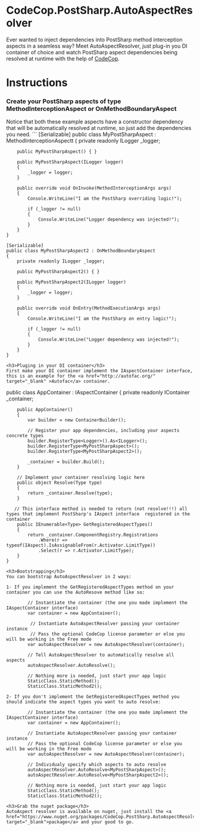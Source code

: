# CodeCop.PostSharp.AutoAspectResolver 
Ever wanted to inject dependencies into PostSharp method interception aspects in a seamless way? Meet AutoAspectResolver, just plug-in you DI container of choice and watch PostSharp aspect dependencies being resolved at runtime with the help of <a href="http://getcodecop.com" target="_blank">CodeCop</a>.

# Instructions 

<h3>Create your PostSharp aspects of type MethodInterceptionAspect or OnMethodBoundaryAspect</h3>
Notice that both these example aspects have a constructor dependency that will be automatically resolved at runtime, so just add the dependencies you need.
```
    [Serializable]
    public class MyPostSharpAspect : MethodInterceptionAspectt
    {
        private readonly ILogger _logger;

        public MyPostSharpAspect() { }

        public MyPostSharpAspect(ILogger logger)
        {
            _logger = logger;
        }

        public override void OnInvoke(MethodInterceptionArgs args)
        {
            Console.WriteLine("I am the PostSharp overriding logic!");

            if (_logger != null)
            {
                Console.WriteLine("Logger dependency was injected!");
            }
        }
    }

    [Serializable]
    public class MyPostSharpAspect2 : OnMethodBoundaryAspect
    {
        private readonly ILogger _logger;

        public MyPostSharpAspect2() { }

        public MyPostSharpAspect2(ILogger logger)
        {
            _logger = logger;
        }

        public override void OnEntry(MethodExecutionArgs args)
        {
            Console.WriteLine("I am the PostSharp on entry logic!");

            if (_logger != null)
            {
                Console.WriteLine("Logger dependency was injected!");
            }
        }
    }
```
<h3>Pluging in your DI container</h3>
First make your DI container implement the IAspectContainer interface, this is an example for the <a href="http://autofac.org/" target="_blank" >Autofac</a> container.
```
public class AppContainer : IAspectContainer
    {
        private readonly IContainer _container;

        public AppContainer()
        {
            var builder = new ContainerBuilder();
            
            // Register your app dependencies, including your aspects concrete types
            builder.RegisterType<Logger>().As<ILogger>();
            builder.RegisterType<MyPostSharpAspect>();
            builder.RegisterType<MyPostSharpAspect2>();

            _container = builder.Build();
        }

        // Implement your container resolving logic here
        public object Resolve(Type type)
        {
            return _container.Resolve(type);
        }

       // This interface method is needed to return (not resolve!!!) all types that implement PostSharp's IAspect interface  registered in the container
        public IEnumerable<Type> GetRegisteredAspectTypes()
        {
            return _container.ComponentRegistry.Registrations
                .Where(r => typeof(IAspect).IsAssignableFrom(r.Activator.LimitType))
                .Select(r => r.Activator.LimitType);
        }
    }
```
<h3>Bootstrapping</h3>
You can bootstrap AutoAspectResolver in 2 ways:

1- If you implement the GetRegisteredAspectTypes method on your container you can use the AutoResove method like so:
```
            // Instantiate the container (the one you made implement the IAspectContainer interface)
            var container = new AppContainer();

             // Instantiate AutoAspectResolver passing your container instance
             // Pass the optional CodeCop license parameter or else you will be working in the Free mode
            var autoAspectResolver = new AutoAspectResolver(container);
         
            // Tell AutoAspectResolver to automatically resolve all aspects 
            autoAspectResolver.AutoResolve();
            
            // Nothing more is needed, just start your app logic
            StaticClass.StaticMethod();
            StaticClass.StaticMethod2();
```
2- If you don't implement the GetRegisteredAspectTypes method you should indicate the aspect types you want to auto resolve:
```
            // Instantiate the container (the one you made implement the IAspectContainer interface)
            var container = new AppContainer();
            
            // Instantiate AutoAspectResolver passing your container instance
            // Pass the optional CodeCop license parameter or else you will be working in the Free mode
            var autoAspectResolver = new AutoAspectResolver(container);
         
            // Individualy specify which aspects to auto resolve
            autoAspectResolver.AutoResolve<MyPostSharpAspect>();
            autoAspectResolver.AutoResolve<MyPostSharpAspect2>();

            // Nothing more is needed, just start your app logic
            StaticClass.StaticMethod();
            StaticClass.StaticMethod2();
```
<h3>Grab the nuget package</h3>
AutoAspect resolver is available on nuget, just install the <a href="https://www.nuget.org/packages/CodeCop.PostSharp.AutoAspectResolver/" target="_blank">package</a> and your good to go.
